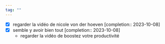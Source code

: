 ```yaml
---
tag: ""
---
```

- [x] regarder la vidéo de nicole von der hoeven  [completion:: 2023-10-08]
- [x] semble y avoir bien tout  [completion:: 2023-10-08]
	- regarder la vidéo de boostez votre productivité